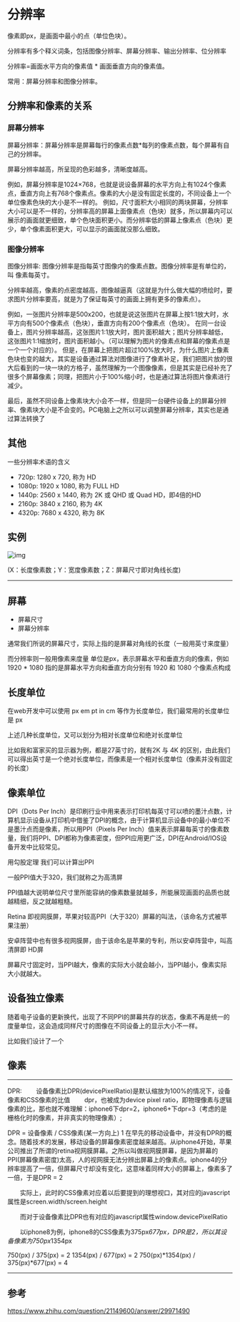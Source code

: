 # 分辨率

像素即px，是画面中最小的点（单位色块）。

分辨率有多个释义词条，包括图像分辨率、屏幕分辨率、输出分辨率、位分辨率

分辨率=画面水平方向的像素值 * 画面垂直方向的像素值。

常用：屏幕分辨率和图像分辨率。

## 分辨率和像素的关系

### 屏幕分辨率

屏幕分辨率：屏幕分辨率是屏幕每行的像素点数*每列的像素点数，每个屏幕有自己的分辨率。

屏幕分辨率越高，所呈现的色彩越多，清晰度越高。

例如，屏幕分辨率是1024×768，也就是说设备屏幕的水平方向上有1024个像素点，垂直方向上有768个像素点。像素的大小是没有固定长度的，不同设备上一个单位像素色块的大小是不一样的。    例如，尺寸面积大小相同的两块屏幕，分辨率大小可以是不一样的，分辨率高的屏幕上面像素点（色块）就多，所以屏幕内可以展示的画面就更细致，单个色块面积更小。而分辨率低的屏幕上像素点（色块）更少，单个像素面积更大，可以显示的画面就没那么细致。

### 图像分辨率

图像分辨率: 图像分辨率是指每英寸图像内的像素点数。图像分辨率是有单位的，叫 像素每英寸。

分辨率越高，像素的点密度越高，图像越逼真（这就是为什么做大幅的喷绘时，要求图片分辨率要高，就是为了保证每英寸的画面上拥有更多的像素点）。

例如，一张图片分辨率是500x200，也就是说这张图片在屏幕上按1:1放大时，水平方向有500个像素点（色块），垂直方向有200个像素点（色块）。    在同一台设备上，图片分辨率越高，这张图片1:1放大时，图片面积越大；图片分辨率越低，这张图片1:1缩放时，图片面积越小。（可以理解为图片的像素点和屏幕的像素点是一个一个对应的）。    但是，在屏幕上把图片超过100%放大时，为什么图片上像素色块也变的越大，其实是设备通过算法对图像进行了像素补足，我们把图片放的很大后看到的一块一块的方格子，虽然理解为一个图像像素，但是其实是已经补充了很多个屏幕像素；同理，把图片小于100%缩小时，也是通过算法将图片像素进行减少。

最后，虽然不同设备上像素块大小会不一样，但是同一台硬件设备上的屏幕分辨率、像素块大小是不会变的。PC电脑上之所以可以调整屏幕分辨率，其实也是通过算法转换了

## 其他

一些分辨率术语的含义

- 720p: 1280 x 720, 称为 HD
- 1080p: 1920 x 1080, 称为 FULL HD
- 1440p: 2560 x 1440, 称为 2K 或 QHD 或 Quad HD，即4倍的HD
- 2160p: 3840 x 2160, 称为 4K
- 4320p: 7680 x 4320, 称为 8K

## 实例

![img](https://pic1.zhimg.com/80/v2-78f056ab4ee241ebc63a32fc4b4fa934_hd.jpg)

(X：长度像素数；Y：宽度像素数；Z：屏幕尺寸即对角线长度)

---

## 屏幕

- 屏幕尺寸
- 屏幕分辨率

通常我们所说的屏幕尺寸，实际上指的是屏幕对角线的长度（一般用英寸来度量）

而分辨率则一般用像素来度量 单位是px，表示屏幕水平和垂直方向的像素，例如 1920 * 1080 指的是屏幕水平方向和垂直方向分别有 1920 和 1080 个像素点构成

## 长度单位

在web开发中可以使用 px em pt in cm 等作为长度单位，我们最常用的长度单位是 px

上述几种长度单位，又可以划分为相对长度单位和绝对长度单位

比如我和富家买的显示器为例，都是27英寸的，就有2K 与 4K 的区别，由此我们可以得出英寸是一个绝对长度单位，而像素是一个相对长度单位（像素并没有固定的长度）

## 像素单位

DPI（Dots Per Inch）是印刷行业中用来表示打印机每英寸可以喷的墨汁点数，计算机显示设备从打印机中借鉴了DPI的概念，由于计算机显示设备中的最小单位不是墨汁点而是像素，所以用PPI（Pixels Per Inch）值来表示屏幕每英寸的像素数量，我们将PPI、DPI都称为像素密度，但PPI应用更广泛，DPI在Android/IOS设备开发中比较常见。

用勾股定理 我们可以计算出PPI

一般PPI值大于320，我们就称之为高清屏

PPI值越大说明单位尺寸里所能容纳的像素数量就越多，所能展现画面的品质也就越精细，反之就越粗糙。

Retina 即视网膜屏，苹果对较高PPI（大于320）屏幕的叫法，（该命名方式被苹果注册）

安卓阵营中也有很多视网膜屏，由于该命名是苹果的专利，所以安卓阵营中，叫高清屏即 HD屏

屏幕尺寸固定时，当PPI越大，像素的实际大小就会越小，当PPI越小，像素实际大小就越大。


## 设备独立像素

随着电子设备的更新换代，出现了不同PPI的屏幕共存的状态，像素不再是统一的度量单位，这会造成同样尺寸的图像在不同设备上的显示大小不一样。

比如我们设计了一个

## 像素

---

DPR:
　　设备像素比DPR(devicePixelRatio)是默认缩放为100%的情况下，设备像素和CSS像素的比值
　　dpr，也被成为device pixel ratio，即物理像素与逻辑像素的比，那也就不难理解：iphone6下dpr=2，iphone6+下dpr=3（考虑的是栅格化时的像素，并非真实的物理像素）;
　　

DPR = 设备像素 / CSS像素(某一方向上)
1
在早先的移动设备中，并没有DPR的概念。随着技术的发展，移动设备的屏幕像素密度越来越高。从iphone4开始，苹果公司推出了所谓的retina视网膜屏幕。之所以叫做视网膜屏幕，是因为屏幕的PPI(屏幕像素密度)太高，人的视网膜无法分辨出屏幕上的像素点。iphone4的分辨率提高了一倍，但屏幕尺寸却没有变化，这意味着同样大小的屏幕上，像素多了一倍，于是DPR = 2

　　实际上，此时的CSS像素对应着以后要提到的理想视口，其对应的javascript属性是screen.width/screen.height

　　而对于设备像素比DPR也有对应的javascript属性window.devicePixelRatio

　　以iphone8为例，iphone8的CSS像素为375px*677px，DPR是2，所以其设备像素为750px*1354px

  750(px) / 375(px)  = 2
  1354(px) / 677(px) = 2
  750(px)*1354(px) /  375(px)*677(px) = 4

---

## 参考

https://www.zhihu.com/question/21149600/answer/29971490